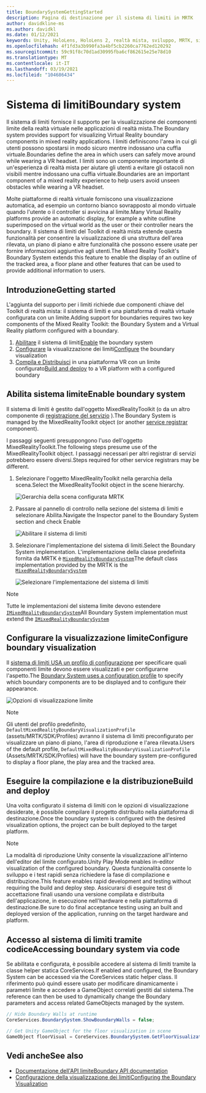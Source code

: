 ```yaml
---
title: BoundarySystemGettingStarted
description: Pagina di destinazione per il sistema di limiti in MRTK
author: davidkline-ms
ms.author: davidkl
ms.date: 01/12/2021
keywords: Unity, HoloLens, HoloLens 2, realtà mista, sviluppo, MRTK, sistema di limiti,
ms.openlocfilehash: 4f1fd3a3b990fa3a4bf5cb2260ca7762ed120292
ms.sourcegitcommit: 59c91f8c70d1ad30995fba6cf862615e25e78d10
ms.translationtype: MT
ms.contentlocale: it-IT
ms.lasthandoff: 03/19/2021
ms.locfileid: "104686434"
---
```

# <a name="boundary-system"></a><span data-ttu-id="49ec0-104">Sistema di limiti</span><span class="sxs-lookup"><span data-stu-id="49ec0-104">Boundary system</span></span>

<span data-ttu-id="49ec0-105">Il sistema di limiti fornisce il supporto per la visualizzazione dei componenti limite della realtà virtuale nelle applicazioni di realtà mista.</span><span class="sxs-lookup"><span data-stu-id="49ec0-105">The Boundary system provides support for visualizing Virtual Reality boundary components in mixed reality applications.</span></span> <span data-ttu-id="49ec0-106">I limiti definiscono l'area in cui gli utenti possono spostarsi in modo sicuro mentre indossano una cuffia virtuale.</span><span class="sxs-lookup"><span data-stu-id="49ec0-106">Boundaries define the area in which users can safely move around while wearing a VR headset.</span></span> <span data-ttu-id="49ec0-107">I limiti sono un componente importante di un'esperienza di realtà mista per aiutare gli utenti a evitare gli ostacoli non visibili mentre indossano una cuffia virtuale.</span><span class="sxs-lookup"><span data-stu-id="49ec0-107">Boundaries are an important component of a mixed reality experience to help users avoid unseen obstacles while wearing a VR headset.</span></span>

<span data-ttu-id="49ec0-108">Molte piattaforme di realtà virtuale forniscono una visualizzazione automatica, ad esempio un contorno bianco sovrapposto al mondo virtuale quando l'utente o il controller si avvicina al limite.</span><span class="sxs-lookup"><span data-stu-id="49ec0-108">Many Virtual Reality platforms provide an automatic display, for example a white outline superimposed on the virtual world as the user or their controller nears the boundary.</span></span> <span data-ttu-id="49ec0-109">Il sistema di limiti del Toolkit di realtà mista estende questa funzionalità per consentire la visualizzazione di una struttura dell'area rilevata, un piano di piano e altre funzionalità che possono essere usate per fornire informazioni aggiuntive agli utenti.</span><span class="sxs-lookup"><span data-stu-id="49ec0-109">The Mixed Reality Toolkit's Boundary System extends this feature to enable the display of an outline of the tracked area, a floor plane and other features that can be used to provide additional information to users.</span></span>

## <a name="getting-started"></a><span data-ttu-id="49ec0-110">Introduzione</span><span class="sxs-lookup"><span data-stu-id="49ec0-110">Getting started</span></span>

<span data-ttu-id="49ec0-111">L'aggiunta del supporto per i limiti richiede due componenti chiave del Toolkit di realtà mista: il sistema di limiti e una piattaforma di realtà virtuale configurata con un limite.</span><span class="sxs-lookup"><span data-stu-id="49ec0-111">Adding support for boundaries requires two key components of the Mixed Reality Toolkit: the Boundary System and a Virtual Reality platform configured with a boundary.</span></span>

1. <span data-ttu-id="49ec0-112">[Abilitare](#enable-boundary-system) il sistema di limiti</span><span class="sxs-lookup"><span data-stu-id="49ec0-112">[Enable](#enable-boundary-system) the boundary system</span></span>
2. <span data-ttu-id="49ec0-113">[Configurare](#configure-boundary-visualization) la visualizzazione dei limiti</span><span class="sxs-lookup"><span data-stu-id="49ec0-113">[Configure](#configure-boundary-visualization) the boundary visualization</span></span>
3. <span data-ttu-id="49ec0-114">[Compila e Distribuisci](#build-and-deploy) in una piattaforma VR con un limite configurato</span><span class="sxs-lookup"><span data-stu-id="49ec0-114">[Build and deploy](#build-and-deploy) to a VR platform with a configured boundary</span></span>

## <a name="enable-boundary-system"></a><span data-ttu-id="49ec0-115">Abilita sistema limite</span><span class="sxs-lookup"><span data-stu-id="49ec0-115">Enable boundary system</span></span>

<span data-ttu-id="49ec0-116">Il sistema di limiti è gestito dall'oggetto MixedRealityToolkit (o da un altro componente di [registrazione del servizio](xref:Microsoft.MixedReality.Toolkit.IMixedRealityServiceRegistrar) ).</span><span class="sxs-lookup"><span data-stu-id="49ec0-116">The Boundary System is managed by the MixedRealityToolkit object (or another [service registrar](xref:Microsoft.MixedReality.Toolkit.IMixedRealityServiceRegistrar) component).</span></span>

<span data-ttu-id="49ec0-117">I passaggi seguenti presuppongono l'uso dell'oggetto MixedRealityToolkit.</span><span class="sxs-lookup"><span data-stu-id="49ec0-117">The following steps presume use of the MixedRealityToolkit object.</span></span> <span data-ttu-id="49ec0-118">I passaggi necessari per altri registrar di servizi potrebbero essere diversi.</span><span class="sxs-lookup"><span data-stu-id="49ec0-118">Steps required for other service registrars may be different.</span></span>

1. <span data-ttu-id="49ec0-119">Selezionare l'oggetto MixedRealityToolkit nella gerarchia della scena.</span><span class="sxs-lookup"><span data-stu-id="49ec0-119">Select the MixedRealityToolkit object in the scene hierarchy.</span></span>

    ![Gerarchia della scena configurata MRTK](../images/MRTK_ConfiguredHierarchy.png)

1. <span data-ttu-id="49ec0-121">Passare al pannello di controllo nella sezione del sistema di limiti e selezionare Abilita.</span><span class="sxs-lookup"><span data-stu-id="49ec0-121">Navigate the Inspector panel to the Boundary System section and check Enable</span></span>

    ![Abilitare il sistema di limiti](../images/boundary/MRTKConfig_Boundary.png)

1. <span data-ttu-id="49ec0-123">Selezionare l'implementazione del sistema di limiti.</span><span class="sxs-lookup"><span data-stu-id="49ec0-123">Select the Boundary System implementation.</span></span> <span data-ttu-id="49ec0-124">L'implementazione della classe predefinita fornita da MRTK è [`MixedRealityBoundarySystem`](xref:Microsoft.MixedReality.Toolkit.Boundary.MixedRealityBoundarySystem)</span><span class="sxs-lookup"><span data-stu-id="49ec0-124">The default class implementation provided by the MRTK is the [`MixedRealityBoundarySystem`](xref:Microsoft.MixedReality.Toolkit.Boundary.MixedRealityBoundarySystem)</span></span>

    ![Selezionare l'implementazione del sistema di limiti](../images/boundary/BoundarySelectSystemType.png)

> [!NOTE]
> <span data-ttu-id="49ec0-126">Tutte le implementazioni del sistema limite devono estendere [`IMixedRealityBoundarySystem`](xref:Microsoft.MixedReality.Toolkit.Boundary.IMixedRealityBoundarySystem)</span><span class="sxs-lookup"><span data-stu-id="49ec0-126">All Boundary System implementation must extend the [`IMixedRealityBoundarySystem`](xref:Microsoft.MixedReality.Toolkit.Boundary.IMixedRealityBoundarySystem)</span></span>

## <a name="configure-boundary-visualization"></a><span data-ttu-id="49ec0-127">Configurare la visualizzazione limite</span><span class="sxs-lookup"><span data-stu-id="49ec0-127">Configure boundary visualization</span></span>

<span data-ttu-id="49ec0-128">Il [sistema di limiti USA un profilo di configurazione](configuring-boundary-visualization.md) per specificare quali componenti limite devono essere visualizzati e per configurarne l'aspetto.</span><span class="sxs-lookup"><span data-stu-id="49ec0-128">The [Boundary System uses a configuration profile](configuring-boundary-visualization.md) to specify which boundary components are to be displayed and to configure their appearance.</span></span>

![Opzioni di visualizzazione limite](../images/boundary/BoundaryVisualizationProfile.png)

> [!NOTE]
> <span data-ttu-id="49ec0-130">Gli utenti del profilo predefinito, `DefaultMixedRealityBoundaryVisualizationProfile` (assets/MRTK/SDK/Profiles) avranno il sistema di limiti preconfigurato per visualizzare un piano di piano, l'area di riproduzione e l'area rilevata.</span><span class="sxs-lookup"><span data-stu-id="49ec0-130">Users of the default profile, `DefaultMixedRealityBoundaryVisualizationProfile` (Assets/MRTK/SDK/Profiles) will have the boundary system pre-configured to display a floor plane, the play area and the tracked area.</span></span>

## <a name="build-and-deploy"></a><span data-ttu-id="49ec0-131">Eseguire la compilazione e la distribuzione</span><span class="sxs-lookup"><span data-stu-id="49ec0-131">Build and deploy</span></span>

<span data-ttu-id="49ec0-132">Una volta configurato il sistema di limiti con le opzioni di visualizzazione desiderate, è possibile compilare il progetto distribuito nella piattaforma di destinazione.</span><span class="sxs-lookup"><span data-stu-id="49ec0-132">Once the boundary system is configured with the desired visualization options, the project can be built deployed to the target platform.</span></span>

> [!NOTE]
> <span data-ttu-id="49ec0-133">La modalità di riproduzione Unity consente la visualizzazione all'interno dell'editor del limite configurato.</span><span class="sxs-lookup"><span data-stu-id="49ec0-133">Unity Play Mode enables in-editor visualization of the configured boundary.</span></span> <span data-ttu-id="49ec0-134">Questa funzionalità consente lo sviluppo e i test rapidi senza richiedere la fase di compilazione e distribuzione.</span><span class="sxs-lookup"><span data-stu-id="49ec0-134">This feature enables rapid development and testing without requiring the build and deploy step.</span></span> <span data-ttu-id="49ec0-135">Assicurarsi di eseguire test di accettazione finali usando una versione compilata e distribuita dell'applicazione, in esecuzione nell'hardware e nella piattaforma di destinazione.</span><span class="sxs-lookup"><span data-stu-id="49ec0-135">Be sure to do final acceptance testing using an built and deployed version of the application, running on the target hardware and platform.</span></span>

## <a name="accessing-boundary-system-via-code"></a><span data-ttu-id="49ec0-136">Accesso al sistema di limiti tramite codice</span><span class="sxs-lookup"><span data-stu-id="49ec0-136">Accessing boundary system via code</span></span>

<span data-ttu-id="49ec0-137">Se abilitata e configurata, è possibile accedere al sistema di limiti tramite la classe helper statica CoreServices.</span><span class="sxs-lookup"><span data-stu-id="49ec0-137">If enabled and configured, the Boundary System can be accessed via the CoreServices static helper class.</span></span> <span data-ttu-id="49ec0-138">Il riferimento può quindi essere usato per modificare dinamicamente i parametri limite e accedere a GameObject correlati gestiti dal sistema.</span><span class="sxs-lookup"><span data-stu-id="49ec0-138">The reference can then be used to dynamically change the Boundary parameters and access related GameObjects managed by the system.</span></span>

```c#
// Hide Boundary Walls at runtime
CoreServices.BoundarySystem.ShowBoundaryWalls = false;

// Get Unity GameObject for the floor visualization in scene
GameObject floorVisual = CoreServices.BoundarySystem.GetFloorVisualization();
```

## <a name="see-also"></a><span data-ttu-id="49ec0-139">Vedi anche</span><span class="sxs-lookup"><span data-stu-id="49ec0-139">See also</span></span>

- [<span data-ttu-id="49ec0-140">Documentazione dell'API limite</span><span class="sxs-lookup"><span data-stu-id="49ec0-140">Boundary API documentation</span></span>](xref:Microsoft.MixedReality.Toolkit.Boundary)
- [<span data-ttu-id="49ec0-141">Configurazione della visualizzazione dei limiti</span><span class="sxs-lookup"><span data-stu-id="49ec0-141">Configuring the Boundary Visualization</span></span>](configuring-boundary-visualization.md)
